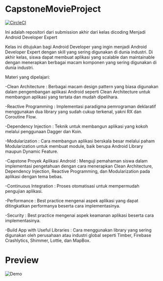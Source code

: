 # CapstoneMovieProject
[![CircleCI](https://circleci.com/gh/mikailalex/CapstoneMovieProject.svg?style=svg)](circleci.com/pipelines/github/mikailalex/CapstoneMovieProject)

Ini adalah repositori dari submission akhir dari kelas dicoding Menjadi Android Developer Expert

Kelas ini ditujukan bagi Android Developer yang ingin menjadi Android Developer Expert dengan skill yang sering digunakan di dunia industri. Di akhir kelas, siswa dapat membuat aplikasi yang scalable dan maintainable dengan menerapkan berbagai macam komponen yang sering digunakan di dunia industri.

Materi yang dipelajari:

  -Clean Architecture : Berbagai macam design pattern yang biasa digunakan dalam pengembangan aplikasi Android seperti Clean Architecture untuk membangun aplikasi yang tertata dan mudah dipelihara.
  
  -Reactive Programming : Implementasi paradigma pemrograman deklaratif menggunakan dua library yang sudah cukup terkenal, yakni RX dan Coroutine Flow. 
  
  -Dependency Injection : Teknik untuk membangun aplikasi yang kokoh melalui penggunaan Dagger dan Koin.
  
  -Modularization : Cara membangun aplikasi berskala besar melalui paham Modularization untuk membuat module, baik berupa Android Library maupun Dynamic Feature. 
  
  -Capstone Proyek Aplikasi Android : Menguji pemahaman siswa dalam implementasi pengetahuan dengan cara menerapkan Clean Architecture, Dependency Injection, Reactive Programming, dan Modularization pada aplikasi dengan tema bebas.
  
  -Continuous Integration : Proses otomatisasi untuk mempermudah pengujian aplikasi.
  
  -Performance : Best practice mengenai aspek aplikasi yang dapat ditingkatkan performanya beserta cara implementasinya.
  
  -Security : Best practice mengenai aspek keamanan aplikasi beserta cara implementasinya.
  
  -Build App with Useful Libraries : Cara menggunakan library yang sering digunakan oleh perusahaan atau industri global seperti Timber, Firebase Crashlytics, Shimmer, Lottie, dan MapBox.
  
# Preview

![Demo](https://user-images.githubusercontent.com/67632360/123531199-b6c79c80-d72c-11eb-9923-bbb8949062fc.gif)
